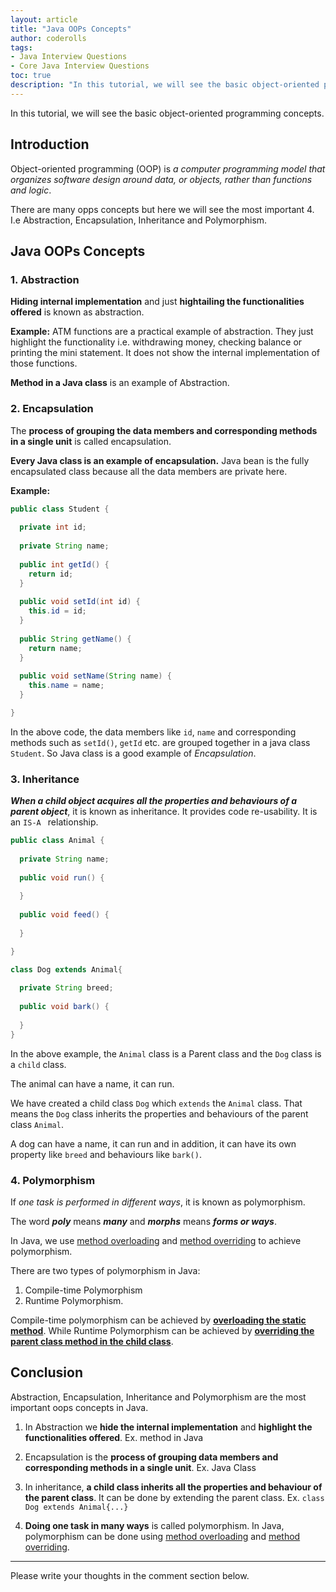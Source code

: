 ```yaml
---
layout: article  
title: "Java OOPs Concepts"  
author: coderolls  
tags: 
- Java Interview Questions
- Core Java Interview Questions
toc: true
description: "In this tutorial, we will see the basic object-oriented programming concepts."
---
```


In this tutorial, we will see the basic object-oriented programming concepts.

## Introduction

Object-oriented programming (OOP) is *a computer programming model that organizes software design around data, or objects, rather than functions and logic*.

There are many opps concepts but here we will see the most important 4. I.e Abstraction, Encapsulation, Inheritance and Polymorphism.

## Java OOPs Concepts

### 1. Abstraction

**Hiding internal implementation** and just **hightailing the functionalities offered** is known as abstraction.

**Example:** ATM functions are a practical example of abstraction. They just highlight the functionality i.e. withdrawing money, checking balance or printing the mini statement. It does not show the internal implementation of those functions.

**Method in a Java class** is an example of Abstraction.

### 2. Encapsulation

The **process of grouping the data members and corresponding methods in a single unit** is called encapsulation.

**Every Java class is an example of encapsulation.** Java bean is the fully encapsulated class because all the data members are private here.

**Example:**

```java
public class Student {
	
  private int id;
  
  private String name;
  
  public int getId() {
    return id;
  }
  
  public void setId(int id) {
    this.id = id;
  }
  
  public String getName() {
    return name;
  }
  
  public void setName(String name) {
    this.name = name;
  }

}
```

In the above code, the data members like `id`, `name` and corresponding methods such as `setId()`, `getId` etc. are grouped together in a java class `Student`. So Java class is a good example of *Encapsulation*.

### 3. Inheritance

***When a child object acquires all the properties and behaviours of a parent object***, it is known as inheritance. It provides code re-usability. It is an `IS-A ` relationship.

```java
public class Animal {
	
  private String name;
  
  public void run() {
  
  }
  
  public void feed() {
  
  }

}

class Dog extends Animal{
	
  private String breed;
  
  public void bark() {
  
  }
}
```

In the above example, the `Animal` class is a Parent class and the `Dog` class is a `child` class.

The animal can have a name, it can run.

We have created a child class `Dog` which `extends` the `Animal` class. That means the `Dog` class inherits the properties and behaviours of the parent class `Animal`.

A dog can have a name, it can run and in addition, it can have its own property like `breed` and behaviours like `bark()`.

### 4. Polymorphism

If *one task is performed in different ways*, it is known as polymorphism.

The word ***poly*** means ***many*** and ***morphs*** means ***forms or ways***.

In Java, we use [method overloading](/method-overloading-in-java/) and [method overriding](/method-overriding-in-java/) to achieve polymorphism.

There are two types of polymorphism in Java: 

1. Compile-time Polymorphism
2. Runtime Polymorphism.

Compile-time polymorphism can be achieved by [**overloading the static method**](/method-overloading-in-java/). While Runtime Polymorphism can be achieved by [**overriding the parent class method in the child class**](/method-overriding-in-java/).

## Conclusion

 Abstraction, Encapsulation, Inheritance and Polymorphism are the most important oops concepts in Java.

1. In Abstraction we **hide the internal implementation** and **highlight the functionalities offered**. Ex. method in Java

2. Encapsulation is the **process of grouping data members and corresponding methods in a single unit**. Ex. Java Class

3. In inheritance, **a child class inherits all the properties and behaviour of the parent class**. It can be done by extending the parent class. Ex. `class Dog extends Animal{...}`
4. **Doing one task in many ways** is called polymorphism. In Java, polymorphism can be done using [method overloading](/method-overloading-in-java/) and [method overriding](/method-overriding-in-java/).

---

Please write your thoughts in the comment section below.
